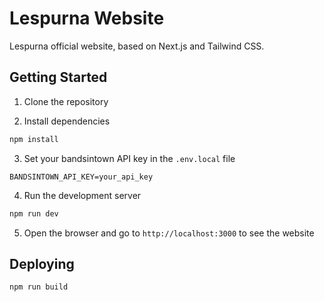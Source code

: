 # Lespurna Website

Lespurna official website, based on Next.js and Tailwind CSS. 

## Getting Started

1. Clone the repository

2. Install dependencies

```bash
npm install
```

3. Set your bandsintown API key in the `.env.local` file

```
BANDSINTOWN_API_KEY=your_api_key
```

4. Run the development server

```bash
npm run dev
```

5. Open the browser and go to `http://localhost:3000` to see the website

## Deploying

```bash
npm run build
```